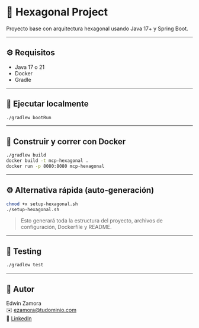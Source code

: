 # 🧱  Hexagonal Project

Proyecto base con arquitectura hexagonal usando Java 17+ y Spring Boot.

---

## ⚙️ Requisitos

- Java 17 o 21
- Docker
- Gradle

---

## 🚀 Ejecutar localmente

```bash
./gradlew bootRun
```

---

## 🐳 Construir y correr con Docker

```bash
./gradlew build
docker build -t mcp-hexagonal .
docker run -p 8080:8080 mcp-hexagonal
```

---

## ⚙️ Alternativa rápida (auto-generación)

```bash
chmod +x setup-hexagonal.sh
./setup-hexagonal.sh
```

> Esto generará toda la estructura del proyecto, archivos de configuración, Dockerfile y README.

---

## 🧪 Testing

```bash
./gradlew test
```

---

## 👤 Autor

Edwin Zamora  
✉️ ezamora@tudominio.com  
🔗 [LinkedIn](https://www.linkedin.com/in/ezamora)
